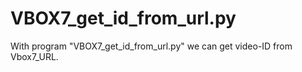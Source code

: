 # VBOX7_get_id_from_url.py
With program "VBOX7_get_id_from_url.py" we can get video-ID from Vbox7_URL.
